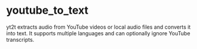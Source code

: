 # youtube_to_text
yt2t extracts audio from YouTube videos or local audio files and converts it into text. It supports multiple languages and can optionally ignore YouTube transcripts.
